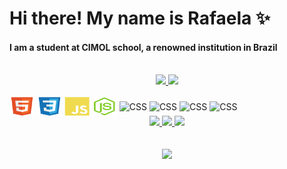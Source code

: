 <h1> Hi there! My name is Rafaela ✨ </h1>
<h4> I am a student at CIMOL school, a renowned institution in Brazil </h4>
<br>

<div align="center">
  <a href="https://github.com/rafaelaport">
   <a href="https://github-readme-stats.vercel.app/api/pin/?username=rafaelavport&repo=github-readme-stats&theme=midnight-purple">
  <img height="180em" src="https://github-readme-stats.vercel.app/api?username=rafaelavport&show_icons=true&theme=midnight-purple"/>
  <img height="180em" src="https://github-readme-stats.vercel.app/api/top-langs/?username=rafaelavport&layout=compact&langs_count=7&theme=midnight-purple"/>
</div>



<div style="display: inline-block; margin-left: 70"><br>
    <img align="center" alt="Rafa-HTML" height="30" width="40" src="https://raw.githubusercontent.com/devicons/devicon/master/icons/html5/html5-original.svg">
    <img align="center" alt="Rafa-CSS" height="30" width="40" src="https://raw.githubusercontent.com/devicons/devicon/master/icons/css3/css3-original.svg">
    <img align="center" alt="Rafa-Js" height="30" width="40" src="https://raw.githubusercontent.com/devicons/devicon/master/icons/javascript/javascript-plain.svg">
    <img align="center" alt="Rafa-Js" height="30" width="40" src="https://raw.githubusercontent.com/devicons/devicon/master/icons/nodejs/nodejs-original.svg">
    <img align="center" alt="CSS" height="40" width="50" src="https://cdn.jsdelivr.net/gh/devicons/devicon/icons/java/java-original-wordmark.svg" />
    <img align="center" alt="CSS" height="30" width="40" src="https://cdn.jsdelivr.net/gh/devicons/devicon/icons/mysql/mysql-original.svg" />
    <img align="center" alt="CSS" height="30" width="40" src="https://cdn.jsdelivr.net/gh/devicons/devicon/icons/figma/figma-original.svg" />
    <img align="center" alt="CSS" height="30" width="40" src="https://cdn.jsdelivr.net/gh/devicons/devicon/icons/bootstrap/bootstrap-original.svg" />
  </div>
  
</br>
<div align="center">
  <a href="https://www.instagram.com/cadeafafa" target="_blank">
    <img src="https://img.shields.io/badge/-Instagram-%23E4405F?style=for-the-badge&logo=instagram&logoColor=white" target="_blank">
  </a> 
  <a href="mailto:rafaelavitoriaport1590@gmail.com">
    <img src="https://img.shields.io/badge/-Gmail-%23333?style=for-the-badge&logo=gmail&logoColor=white" target="_blank">
  </a>
  <a href="https://www.linkedin.com/in/rafaela-vit%C3%B3ria-port-953589268" target="_blank">
    <img src="https://img.shields.io/badge/-LinkedIn-%230077B5?style=for-the-badge&logo=linkedin&logoColor=white" target="_blank">
  </a> 
</div>
<br>
<p align="center">
  <img align="center" src="https://profile-counter.glitch.me/rafaelavport/count.svg" />
</p>

